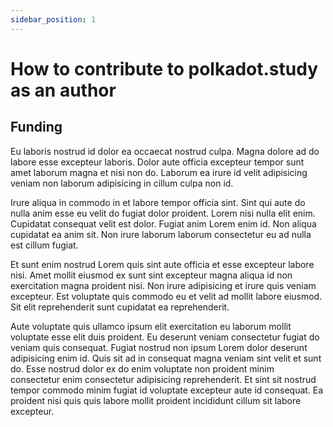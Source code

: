 ```yaml
---
sidebar_position: 1
---
```


# How to contribute to polkadot.study as an author

## Funding

Eu laboris nostrud id dolor ea occaecat nostrud culpa. Magna dolore ad do labore esse excepteur laboris. Dolor aute officia excepteur tempor sunt amet laborum magna et nisi non do. Laborum ea irure id velit adipisicing veniam non laborum adipisicing in cillum culpa non id.

Irure aliqua in commodo in et labore tempor officia sint. Sint qui aute do nulla anim esse eu velit do fugiat dolor proident. Lorem nisi nulla elit enim. Cupidatat consequat velit est dolor. Fugiat anim Lorem enim id. Non aliqua cupidatat ea anim sit. Non irure laborum laborum consectetur eu ad nulla est cillum fugiat.

Et sunt enim nostrud Lorem quis sint aute officia et esse excepteur labore nisi. Amet mollit eiusmod ex sunt sint excepteur magna aliqua id non exercitation magna proident nisi. Non irure adipisicing et irure quis veniam excepteur. Est voluptate quis commodo eu et velit ad mollit labore eiusmod. Sit elit reprehenderit sunt cupidatat ea reprehenderit.

Aute voluptate quis ullamco ipsum elit exercitation eu laborum mollit voluptate esse elit duis proident. Eu deserunt veniam consectetur fugiat do veniam quis consequat. Fugiat nostrud non ipsum Lorem dolor deserunt adipisicing enim id. Quis sit ad in consequat magna veniam sint velit et sunt do. Esse nostrud dolor ex do enim voluptate non proident minim consectetur enim consectetur adipisicing reprehenderit. Et sint sit nostrud tempor commodo minim fugiat id voluptate excepteur aute id consequat. Ea proident nisi quis quis labore mollit proident incididunt cillum sit labore excepteur.

## 
